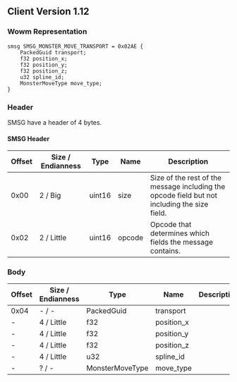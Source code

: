 ## Client Version 1.12

### Wowm Representation
```rust,ignore
smsg SMSG_MONSTER_MOVE_TRANSPORT = 0x02AE {
    PackedGuid transport;    
    f32 position_x;    
    f32 position_y;    
    f32 position_z;    
    u32 spline_id;    
    MonsterMoveType move_type;    
}
```
### Header
SMSG have a header of 4 bytes.

#### SMSG Header
| Offset | Size / Endianness | Type   | Name   | Description |
| ------ | ----------------- | ------ | ------ | ----------- |
| 0x00   | 2 / Big           | uint16 | size   | Size of the rest of the message including the opcode field but not including the size field.|
| 0x02   | 2 / Little        | uint16 | opcode | Opcode that determines which fields the message contains.|
### Body
| Offset | Size / Endianness | Type | Name | Description |
| ------ | ----------------- | ---- | ---- | ----------- |
| 0x04 | - / - | PackedGuid | transport |  |
| - | 4 / Little | f32 | position_x |  |
| - | 4 / Little | f32 | position_y |  |
| - | 4 / Little | f32 | position_z |  |
| - | 4 / Little | u32 | spline_id |  |
| - | ? / - | MonsterMoveType | move_type |  |
